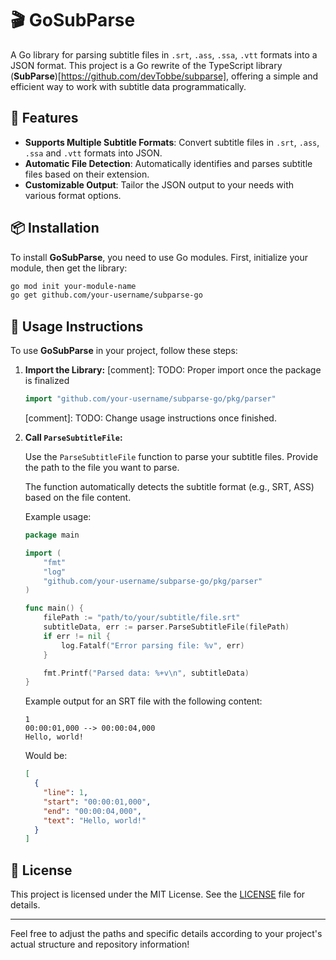 # 🎬 GoSubParse

A Go library for parsing subtitle files in `.srt`, `.ass`, `.ssa`, `.vtt` formats into a JSON format. This project is a Go rewrite of the TypeScript library (**SubParse**)[https://github.com/devTobbe/subparse], offering a simple and efficient way to work with subtitle data programmatically.

## 🚀 Features

- **Supports Multiple Subtitle Formats**: Convert subtitle files in `.srt`, `.ass`, `.ssa` and `.vtt` formats into JSON.
- **Automatic File Detection**: Automatically identifies and parses subtitle files based on their extension.
- **Customizable Output**: Tailor the JSON output to your needs with various format options.

## 📦 Installation

To install **GoSubParse**, you need to use Go modules. First, initialize your module, then get the library:

```bash
go mod init your-module-name
go get github.com/your-username/subparse-go
```

## 📜 Usage Instructions

To use **GoSubParse** in your project, follow these steps:

1. **Import the Library:**
   [comment]: TODO: Proper import once the package is finalized

   ```go
   import "github.com/your-username/subparse-go/pkg/parser"
   ```

   [comment]: TODO: Change usage instructions once finished.

2. **Call `ParseSubtitleFile`:**

   Use the `ParseSubtitleFile` function to parse your subtitle files. Provide the path to the file you want to parse.

   The function automatically detects the subtitle format (e.g., SRT, ASS) based on the file content.

   Example usage:

   ```go
   package main

   import (
       "fmt"
       "log"
       "github.com/your-username/subparse-go/pkg/parser"
   )

   func main() {
       filePath := "path/to/your/subtitle/file.srt"
       subtitleData, err := parser.ParseSubtitleFile(filePath)
       if err != nil {
           log.Fatalf("Error parsing file: %v", err)
       }

       fmt.Printf("Parsed data: %+v\n", subtitleData)
   }
   ```

   Example output for an SRT file with the following content:

   ```srt
   1
   00:00:01,000 --> 00:00:04,000
   Hello, world!
   ```

   Would be:

   ```json
   [
     {
       "line": 1,
       "start": "00:00:01,000",
       "end": "00:00:04,000",
       "text": "Hello, world!"
     }
   ]
   ```

## 📝 License

This project is licensed under the MIT License. See the [LICENSE](LICENSE) file for details.

---

Feel free to adjust the paths and specific details according to your project's actual structure and repository information!
